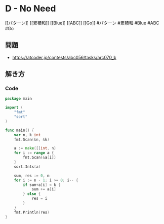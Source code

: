 # D - No Need
[[パターン]] [[累積和]] [[Blue]] [[ABC]] [[Go]]
#パターン #累積和 #Blue #ABC #Go 

## 問題
- https://atcoder.jp/contests/abc056/tasks/arc070_b

## 解き方
### Code
```go
package main

import (
	"fmt"
	"sort"
)

func main() {
	var n, k int
	fmt.Scan(&n, &k)

	a := make([]int, n)
	for i := range a {
		fmt.Scan(&a[i])
	}
	sort.Ints(a)

	sum, res := 0, n
	for i := n - 1; i >= 0; i-- {
		if sum+a[i] < k {
			sum += a[i]
		} else {
			res = i
		}
	}
	fmt.Println(res)
}
```